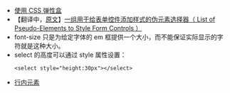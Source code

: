* [使用 CSS 弹性盒](https://developer.mozilla.org/zh-CN/docs/CSS/Tutorials/Using_CSS_flexible_boxes)
* 【翻译中，[原文](http://tjvantoll.com/2013/04/15/list-of-pseudo-elements-to-style-form-controls/)】[一组用于给表单控件添加样式的伪元素选择器（ List of Pseudo-Elements to Style Form Controls ）](https://github.com/yibuyisheng/FE-knowledge/blob/master/css/List.of.Pseudo-Elements.to.Style.Form.Controls.md)
* font-size 只是为给定字体的 em 框提供一个大小，而不能保证实际显示的字符就是这种大小。
* select 的高度可以通过 style 属性设置：
  ```
  <select style="height:30px"></select>
  ```
* [行内元素](https://github.com/yibuyisheng/FE-knowledge/blob/master/css/inlineBox.md)
